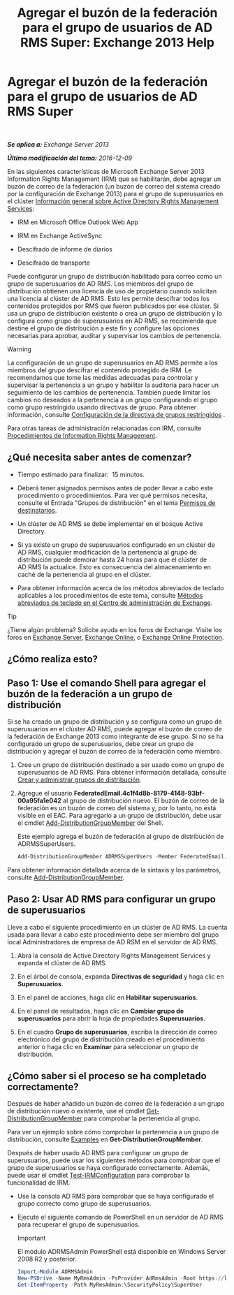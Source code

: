 ﻿---
title: 'Agregar el buzón de la federación para el grupo de usuarios de AD RMS Super: Exchange 2013 Help'
TOCTitle: Agregar el buzón de la federación para el grupo de usuarios de AD RMS Super
ms:assetid: 44618df9-54f0-4474-a450-dcba48a02901
ms:mtpsurl: https://technet.microsoft.com/es-es/library/Ee424431(v=EXCHG.150)
ms:contentKeyID: 49895598
ms.date: 04/23/2018
mtps_version: v=EXCHG.150
ms.translationtype: HT
---

# Agregar el buzón de la federación para el grupo de usuarios de AD RMS Super

 

_**Se aplica a:** Exchange Server 2013_

_**Última modificación del tema:** 2016-12-09_

En las siguientes características de Microsoft Exchange Server 2013 Information Rights Management (IRM) que se habilitarán, debe agregar un buzón de correo de la federación (un buzón de correo del sistema creado por la configuración de Exchange 2013) para el grupo de superusuarios en el clúster [Información general sobre Active Directory Rights Management Services](https://technet.microsoft.com/es-es/library/hh831364.aspx):

  - IRM en Microsoft Office Outlook Web App

  - IRM en Exchange ActiveSync

  - Descifrado de informe de diarios

  - Descifrado de transporte

Puede configurar un grupo de distribución habilitado para correo como un grupo de superusuarios de AD RMS. Los miembros del grupo de distribución obtienen una licencia de uso de propietario cuando solicitan una licencia al clúster de AD RMS. Esto les permite descifrar todos los contenidos protegidos por RMS que fueron publicados por ese clúster. Si usa un grupo de distribución existente o crea un grupo de distribución y lo configura como grupo de superusuarios en AD RMS, se recomienda que destine el grupo de distribución a este fin y configure las opciones necesarias para aprobar, auditar y supervisar los cambios de pertenencia.


> [!WARNING]
> La configuración de un grupo de superusuarios en AD RMS permite a los miembros del grupo descifrar el contenido protegido de IRM. Le recomendamos que tome las medidas adecuadas para controlar y supervisar la pertenencia a un grupo y habilitar la auditoría para hacer un seguimiento de los cambios de pertenencia. También puede limitar los cambios no deseados a la pertenencia a un grupo configurando el grupo como grupo restringido usando directivas de grupo. Para obtener información, consulte <A href="https://technet.microsoft.com/es-es/library/cc756802(v=ws.10).aspx">Configuración de la directiva de grupos restringidos</A> .



Para otras tareas de administración relacionadas con IRM, consulte [Procedimientos de Information Rights Management](information-rights-management-procedures-exchange-2013-help.md).

## ¿Qué necesita saber antes de comenzar?

  - Tiempo estimado para finalizar:  15 minutos.

  - Deberá tener asignados permisos antes de poder llevar a cabo este procedimiento o procedimientos. Para ver qué permisos necesita, consulte el Entrada "Grupos de distribución" en el tema [Permisos de destinatarios](recipients-permissions-exchange-2013-help.md).

  - Un clúster de AD RMS se debe implementar en el bosque Active Directory.

  - Si ya existe un grupo de superusuarios configurado en un clúster de AD RMS, cualquier modificación de la pertenencia al grupo de distribución puede demorar hasta 24 horas para que el clúster de AD RMS la actualice. Esto es consecuencia del almacenamiento en caché de la pertenencia al grupo en el clúster.

  - Para obtener información acerca de los métodos abreviados de teclado aplicables a los procedimientos de este tema, consulte [Métodos abreviados de teclado en el Centro de administración de Exchange](keyboard-shortcuts-in-the-exchange-admin-center-exchange-online-protection-help.md).


> [!TIP]
> ¿Tiene algún problema? Solicite ayuda en los foros de Exchange. Visite los foros en <A href="https://go.microsoft.com/fwlink/p/?linkid=60612">Exchange Server</A>, <A href="https://go.microsoft.com/fwlink/p/?linkid=267542">Exchange Online</A>, o <A href="https://go.microsoft.com/fwlink/p/?linkid=285351">Exchange Online Protection</A>.



## ¿Cómo realiza esto?

## Paso 1: Use el comando Shell para agregar el buzón de la federación a un grupo de distribución

Si se ha creado un grupo de distribución y se configura como un grupo de superusuarios en el clúster AD RMS, puede agregar el buzón de correo de la federación de Exchange 2013 como integrante de ese grupo. Si no se ha configurado un grupo de superusuarios, debe crear un grupo de distribución y agregar el buzón de correo de la federación como miembro.

1.  Cree un grupo de distribución destinado a ser usado como un grupo de superusuarios de AD RMS. Para obtener información detallada, consulte [Crear y administrar grupos de distribución](create-and-manage-distribution-groups-exchange-2013-help.md).

2.  Agregue el usuario **FederatedEmail.4c1f4d8b-8179-4148-93bf-00a95fa1e042** al grupo de distribución nuevo. El buzón de correo de la federación es un buzón de correo del sistema y, por lo tanto, no está visible en el EAC. Para agregarlo a un grupo de distribución, debe usar el cmdlet [Add-DistributionGroupMember](https://technet.microsoft.com/es-es/library/bb124340\(v=exchg.150\)) del Shell.
    
    Este ejemplo agrega el buzón de federación al grupo de distribución de ADRMSSuperUsers.
    
      ```powershell
      Add-DistributionGroupMember ADRMSSuperUsers -Member FederatedEmail.4c1f4d8b-8179-4148-93bf-00a95fa1e042
      ```

Para obtener información detallada acerca de la sintaxis y los parámetros, consulte [Add-DistributionGroupMember](https://technet.microsoft.com/es-es/library/bb124340\(v=exchg.150\)).

## Paso 2: Usar AD RMS para configurar un grupo de superusuarios

Lleve a cabo el siguiente procedimiento en un clúster de AD RMS. La cuenta usada para llevar a cabo este procedimiento debe ser miembro del grupo local Administradores de empresa de AD RSM en el servidor de AD RMS.

1.  Abra la consola de Active Directory Rights Management Services y expanda el clúster de AD RMS.

2.  En el árbol de consola, expanda **Directivas de seguridad** y haga clic en **Superusuarios**.

3.  En el panel de acciones, haga clic en **Habilitar superusuarios**.

4.  En el panel de resultados, haga clic en **Cambiar grupo de superusuarios** para abrir la hoja de propiedades **Superusuarios**.

5.  En el cuadro **Grupo de superusuarios**, escriba la dirección de correo electrónico del grupo de distribución creado en el procedimiento anterior o haga clic en **Examinar** para seleccionar un grupo de distribución.

## ¿Cómo saber si el proceso se ha completado correctamente?

Después de haber añadido un buzón de correo de la federación a un grupo de distribución nuevo o existente, use el cmdlet [Get-DistributionGroupMember](https://technet.microsoft.com/es-es/library/aa996367\(v=exchg.150\)) para comprobar la pertenencia al grupo.

Para ver un ejemplo sobre cómo comprobar la pertenencia a un grupo de distribución, consulte [Examples](https://technet.microsoft.com/es-es/aa996367\(exchg.150\)#examples) en **Get-DistributionGroupMember**.

Después de haber usado AD RMS para configurar un grupo de superusuarios, puede usar los siguientes métodos para comprobar que el grupo de superusuarios se haya configurado correctamente. Además, puede usar el cmdlet [Test-IRMConfiguration](https://technet.microsoft.com/es-es/library/dd979798\(v=exchg.150\)) para comprobar la funcionalidad de IRM.

  - Use la consola AD RMS para comprobar que se haya configurado el grupo correcto como grupo de superusuarios.

  - Ejecute el siguiente comando de PowerShell en un servidor de AD RMS para recuperar el grupo de superusuarios.
    

    > [!IMPORTANT]
    > El módulo ADRMSAdmin PowerShell está disponible en Windows Server 2008 R2 y posterior.

    
    ```powershell
    Import-Module ADRMSAdmin
    New-PSDrive -Name MyRmsAdmin -PsProvider AdRmsAdmin -Root https://localhost 
    Get-ItemProperty -Path MyRmsAdmin:\SecurityPolicy\SuperUser
    ```

